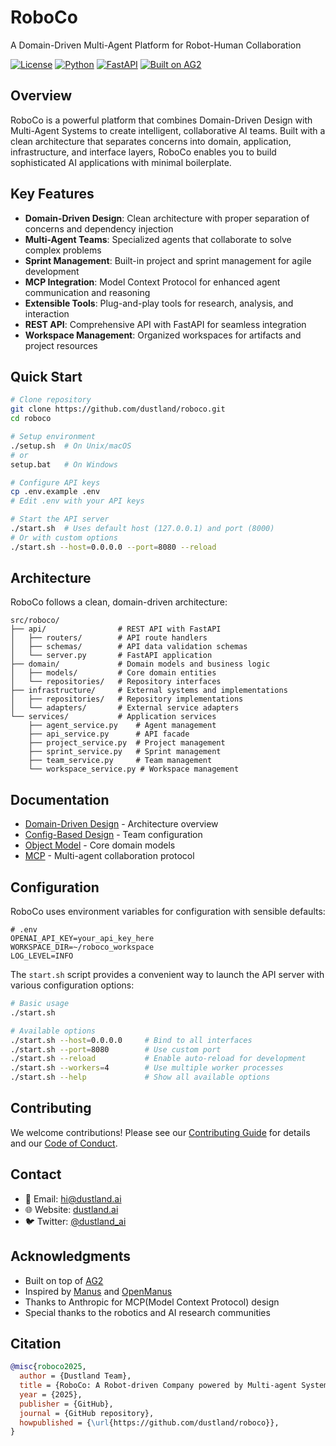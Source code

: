 # RoboCo

A Domain-Driven Multi-Agent Platform for Robot-Human Collaboration

[![License](https://img.shields.io/badge/License-MIT-blue.svg)](LICENSE)
[![Python](https://img.shields.io/badge/Python-3.10+-blue?logo=python&logoColor=white)](https://www.python.org/)
[![FastAPI](https://img.shields.io/badge/FastAPI-0.100.0+-00a393?logo=fastapi&logoColor=white)](https://fastapi.tiangolo.com/)
[![Built on AG2](https://img.shields.io/badge/Built%20on-AG2-orange)](https://github.com/ag2ai/ag2)

## Overview

RoboCo is a powerful platform that combines Domain-Driven Design with Multi-Agent Systems to create intelligent, collaborative AI teams. Built with a clean architecture that separates concerns into domain, application, infrastructure, and interface layers, RoboCo enables you to build sophisticated AI applications with minimal boilerplate.

## Key Features

- **Domain-Driven Design**: Clean architecture with proper separation of concerns and dependency injection
- **Multi-Agent Teams**: Specialized agents that collaborate to solve complex problems
- **Sprint Management**: Built-in project and sprint management for agile development
- **MCP Integration**: Model Context Protocol for enhanced agent communication and reasoning
- **Extensible Tools**: Plug-and-play tools for research, analysis, and interaction
- **REST API**: Comprehensive API with FastAPI for seamless integration
- **Workspace Management**: Organized workspaces for artifacts and project resources

## Quick Start

```bash
# Clone repository
git clone https://github.com/dustland/roboco.git
cd roboco

# Setup environment
./setup.sh  # On Unix/macOS
# or
setup.bat   # On Windows

# Configure API keys
cp .env.example .env
# Edit .env with your API keys

# Start the API server
./start.sh  # Uses default host (127.0.0.1) and port (8000)
# Or with custom options
./start.sh --host=0.0.0.0 --port=8080 --reload
```

## Architecture

RoboCo follows a clean, domain-driven architecture:

```
src/roboco/
├── api/                # REST API with FastAPI
│   ├── routers/        # API route handlers
│   ├── schemas/        # API data validation schemas
│   └── server.py       # FastAPI application
├── domain/             # Domain models and business logic
│   ├── models/         # Core domain entities
│   └── repositories/   # Repository interfaces
├── infrastructure/     # External systems and implementations
│   ├── repositories/   # Repository implementations
│   └── adapters/       # External service adapters
└── services/           # Application services
    ├── agent_service.py    # Agent management
    ├── api_service.py      # API facade
    ├── project_service.py  # Project management
    ├── sprint_service.py   # Sprint management
    ├── team_service.py     # Team management
    └── workspace_service.py # Workspace management
```

## Documentation

- [Domain-Driven Design](docs/domain_driven_design.md) - Architecture overview
- [Config-Based Design](docs/config_based_design.md) - Team configuration
- [Object Model](docs/object_model.md) - Core domain models
- [MCP](docs/mcp.md) - Multi-agent collaboration protocol

## Configuration

RoboCo uses environment variables for configuration with sensible defaults:

```
# .env
OPENAI_API_KEY=your_api_key_here
WORKSPACE_DIR=~/roboco_workspace
LOG_LEVEL=INFO
```

The `start.sh` script provides a convenient way to launch the API server with various configuration options:

```bash
# Basic usage
./start.sh

# Available options
./start.sh --host=0.0.0.0     # Bind to all interfaces
./start.sh --port=8080        # Use custom port
./start.sh --reload           # Enable auto-reload for development
./start.sh --workers=4        # Use multiple worker processes
./start.sh --help             # Show all available options
```

## Contributing

We welcome contributions! Please see our [Contributing Guide](CONTRIBUTING.md) for details and our [Code of Conduct](CODE_OF_CONDUCT.md).

## Contact

- 📧 Email: hi@dustland.ai
- 🌐 Website: [dustland.ai](https://dustland.ai)
- 🐦 Twitter: [@dustland_ai](https://twitter.com/dustland_ai)

## Acknowledgments

- Built on top of [AG2](https://github.com/ag2ai/ag2)
- Inspired by [Manus](https://manus.im/) and [OpenManus](https://github.com/mannaandpoem/OpenManus/)
- Thanks to Anthropic for MCP(Model Context Protocol) design
- Special thanks to the robotics and AI research communities

## Citation

```bibtex
@misc{roboco2025,
  author = {Dustland Team},
  title = {RoboCo: A Robot-driven Company powered by Multi-agent System},
  year = {2025},
  publisher = {GitHub},
  journal = {GitHub repository},
  howpublished = {\url{https://github.com/dustland/roboco}},
}
